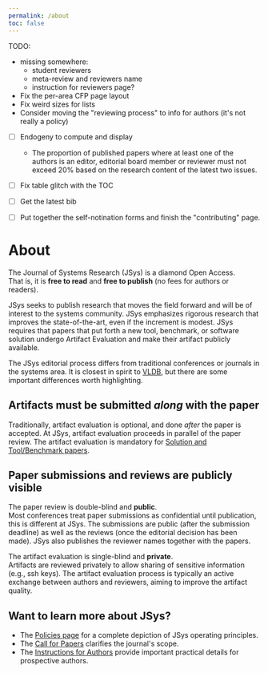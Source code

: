 ```yaml
---
permalink: /about
toc: false
---
```


TODO: 

- missing somewhere:
    - student reviewers
    - meta-review and reviewers name
    - instruction for reviewers page?
- Fix the per-area CFP page layout
- Fix weird sizes for lists
- Consider moving the "reviewing process" to info for authors (it's not really a policy)
- [ ] Endogeny to compute and display
    - The proportion of published papers where at least one of the authors is an editor, editorial board member or reviewer must not exceed 20% based on the research content of the latest two issues.
- [ ] Fix table glitch with the TOC
- [ ] Get the latest bib
- [ ] Put together the self-notination forms and finish the "contributing" page.


# About

The Journal of Systems Research (JSys) is a diamond Open Access.  
That is, it is **free to read** and **free to publish** (no fees for authors or readers).

JSys seeks to publish research that moves the field forward and will be of interest to the systems community. JSys emphasizes rigorous research that improves the state-of-the-art, even if the increment is modest. JSys requires that papers that put forth a new tool, benchmark, or software solution undergo Artifact Evaluation and make their artifact publicly available.

<!-- ## Unique features of JSys -->

The JSys editorial process differs from traditional conferences or journals in the systems area. 
It is closest in spirit to [VLDB](https://www.vldb.org/), but there are some important differences worth highlighting.

## Artifacts must be submitted *along* with the paper

Traditionally, artifact evaluation is optional, and done *after* the paper is accepted.
At JSys, artifact evaluation proceeds in parallel of the paper review.
The artifact evaluation is mandatory for [Solution and Tool/Benchmark papers](/cfp#paper-types).

## Paper submissions and reviews are publicly visible

The paper review is double-blind and **public**.  
Most conferences treat paper submissions as confidential until publication, this is different at JSys. The submissions are public (after the submission deadline) as well as the reviews (once the editorial decision has been made). JSys also publishes the reviewer names together with the papers.

The artifact evaluation is single-blind and **private**.  
Artifacts are reviewed privately to allow sharing of sensitive information (e.g., ssh keys). The artifact evaluation process is typically an active exchange between authors and reviewers, aiming to improve the artifact quality.

## Want to learn more about JSys?

- The [Policies page](/policies) for a complete depiction of JSys operating principles.  
- The [Call for Papers](/cfp) clarifies the journal's scope.  
- The [Instructions for Authors](/instructions) provide important practical details for prospective authors.
